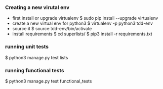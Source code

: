 ### Creating a new virutal env

- first install or upgrade virtualenv
  $ sudo pip install --upgrade virtualenv
- create a new virtual env for python3
  $ virtualenv -p python3 tdd-env
- source it
  $ source tdd-env/bin/activate
- install requirements 
  $ cd superlists/
  $ pip3 install -r requirements.txt


###  running unit tests
$ python3 manage.py test lists

### running functional tests
$ python3 manage.py test functional_tests

